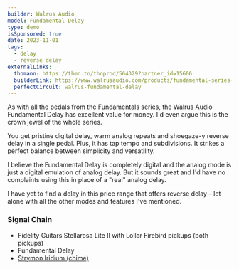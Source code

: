 ```yaml
---
builder: Walrus Audio
model: Fundamental Delay
type: demo
isSponsored: true
date: 2023-11-01
tags:
  - delay
  - reverse delay
externalLinks:
  thomann: https://thmn.to/thoprod/564329?partner_id=15606
  builderLink: https://www.walrusaudio.com/products/fundamental-series-delay
  perfectCircuit: walrus-fundamental-delay
---
```


As with all the pedals from the Fundamentals series, the Walrus Audio Fundamental Delay has excellent value for money. I'd even argue this is the crown jewel of the whole series.

You get pristine digital delay, warm analog repeats and shoegaze-y reverse delay in a single pedal. Plus, it has tap tempo and subdivisions. It strikes a perfect balance between simplicity and versatility.

I believe the Fundamental Delay is completely digital and the analog mode is just a digital emulation of analog delay. But it sounds great and I'd have no complaints using this in place of a "real" analog delay.

I have yet to find a delay in this price range that offers reverse delay – let alone with all the other modes and features I've mentioned.

### Signal Chain

- Fidelity Guitars Stellarosa Lite II with Lollar Firebird pickups (both pickups)
- Fundamental Delay
- [Strymon Iridium (chime)](/demos/strymon-iridium)
